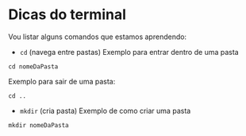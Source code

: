 # Dicas do terminal 

Vou listar alguns comandos que estamos aprendendo:

- `cd` (navega entre pastas)
 Exemplo para entrar dentro de uma pasta
```
cd nomeDaPasta
```

Exemplo para sair de uma pasta:
```
cd ..
```

- `mkdir` (cria pasta)
 Exemplo de como criar uma pasta
```
mkdir nomeDaPasta
```